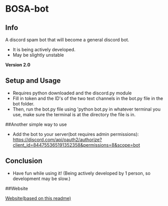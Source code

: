 # BOSA-bot

## Info
A discord spam bot that will become a general discord bot.
- It is being actively developed.
- May be slightly unstable


**Version 2.0**


## Setup and Usage
- Requires python downloaded and the discord.py module
- Fill in token and the ID's of the two text channels in the bot.py file in the bot folder. 
- Then, run the bot.py file using 'python bot.py in whatever terminal you use, make sure the terminal is at the directory the file is in.

##Another simple way to use
- Add the bot to your server(bot requires admin permissions): https://discord.com/api/oauth2/authorize?client_id=844755365191352358&permissions=8&scope=bot

## Conclusion 

- Have fun while using it! (Being actively developed by 1 person, so development may be slow.)

##Website

[Website(based on this readme)](https://absozero.github.io/BOSA-bot/)
